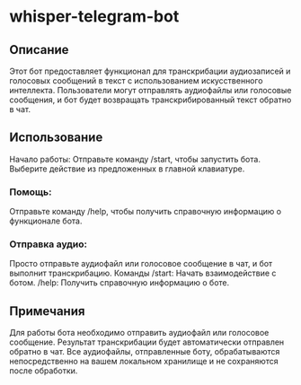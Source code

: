 # whisper-telegram-bot

## Описание
Этот бот предоставляет функционал для транскрибации аудиозаписей и голосовых сообщений в текст с использованием
искусственного интеллекта. Пользователи могут отправлять аудиофайлы или голосовые сообщения, и бот будет возвращать
транскрибированный текст обратно в чат.

## Использование
Начало работы:
Отправьте команду /start, чтобы запустить бота.
Выберите действие из предложенных в главной клавиатуре.
### Помощь:
Отправьте команду /help, чтобы получить справочную информацию о функционале бота.
### Отправка аудио:
Просто отправьте аудиофайл или голосовое сообщение в чат, и бот выполнит транскрибацию.
Команды
/start: Начать взаимодействие с ботом.
/help: Получить справочную информацию о боте.
## Примечания
Для работы бота необходимо отправить аудиофайл или голосовое сообщение.
Результат транскрибации будет автоматически отправлен обратно в чат.
Все аудиофайлы, отправленные боту, обрабатываются непосредственно на вашем локальном хранилище и не сохраняются после
обработки.
